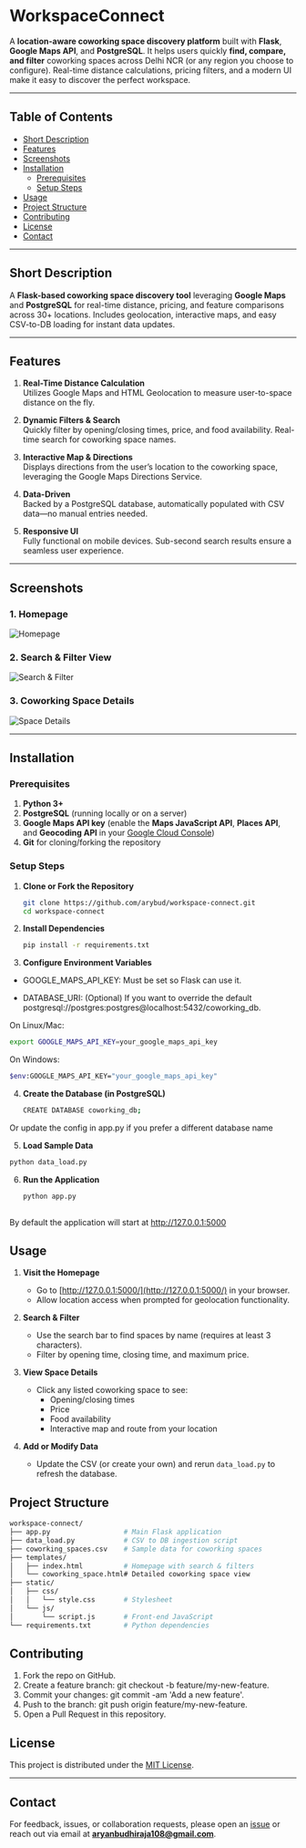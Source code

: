 # WorkspaceConnect

A **location-aware coworking space discovery platform** built with **Flask**, **Google Maps API**, and **PostgreSQL**. It helps users quickly **find, compare, and filter** coworking spaces across Delhi NCR (or any region you choose to configure). Real-time distance calculations, pricing filters, and a modern UI make it easy to discover the perfect workspace.

---

## Table of Contents
- [Short Description](#short-description)
- [Features](#features)
- [Screenshots](#screenshots)
- [Installation](#installation)
  - [Prerequisites](#prerequisites)
  - [Setup Steps](#setup-steps)
- [Usage](#usage)
- [Project Structure](#project-structure)
- [Contributing](#contributing)
- [License](#license)
- [Contact](#contact)

---

## Short Description
A **Flask-based coworking space discovery tool** leveraging **Google Maps** and **PostgreSQL** for real-time distance, pricing, and feature comparisons across 30+ locations. Includes geolocation, interactive maps, and easy CSV-to-DB loading for instant data updates.

---

## Features
1. **Real-Time Distance Calculation**  
   Utilizes Google Maps and HTML Geolocation to measure user-to-space distance on the fly.

2. **Dynamic Filters & Search**  
   Quickly filter by opening/closing times, price, and food availability. Real-time search for coworking space names.

3. **Interactive Map & Directions**  
   Displays directions from the user’s location to the coworking space, leveraging the Google Maps Directions Service.

4. **Data-Driven**  
   Backed by a PostgreSQL database, automatically populated with CSV data—no manual entries needed.

5. **Responsive UI**  
   Fully functional on mobile devices. Sub-second search results ensure a seamless user experience.

---

## Screenshots

### 1. Homepage
![Homepage](./images/homepage_screenshot.png)

### 2. Search & Filter View
![Search & Filter](./images/search_filter_screenshot.png)

### 3. Coworking Space Details
![Space Details](./images/details_screenshot.png)

---

## Installation

### Prerequisites
1. **Python 3+**
2. **PostgreSQL** (running locally or on a server)
3. **Google Maps API key** (enable the **Maps JavaScript API**, **Places API**, and **Geocoding API** in your [Google Cloud Console](https://console.cloud.google.com/))
4. **Git** for cloning/forking the repository

### Setup Steps

1. **Clone or Fork the Repository**
   ```bash
   git clone https://github.com/arybud/workspace-connect.git
   cd workspace-connect
2. **Install Dependencies**
   ```bash
   pip install -r requirements.txt
3. **Configure Environment Variables**
- GOOGLE_MAPS_API_KEY: Must be set so Flask can use it.

- DATABASE_URI: (Optional) If you want to override the default postgresql://postgres:postgres@localhost:5432/coworking_db.

On Linux/Mac:
   ```bash
   export GOOGLE_MAPS_API_KEY=your_google_maps_api_key
   ```
On Windows:
   ```bash
   $env:GOOGLE_MAPS_API_KEY="your_google_maps_api_key" 
   ```

4. **Create the Database (in PostgreSQL)**
    ```bash
    CREATE DATABASE coworking_db;   

Or update the config in app.py if you prefer a different database name 

5.  **Load Sample Data**
   ```bash
python data_load.py
 ```
6. **Run the Application**
    ```bash
    python app.py
  
By default the application will start at http://127.0.0.1:5000
    
## Usage

1. **Visit the Homepage**  
   - Go to [http://127.0.0.1:5000/](http://127.0.0.1:5000/) in your browser.  
   - Allow location access when prompted for geolocation functionality.

2. **Search & Filter**  
   - Use the search bar to find spaces by name (requires at least 3 characters).  
   - Filter by opening time, closing time, and maximum price.

3. **View Space Details**  
   - Click any listed coworking space to see:  
     - Opening/closing times  
     - Price  
     - Food availability  
     - Interactive map and route from your location  

4. **Add or Modify Data**  
   - Update the CSV (or create your own) and rerun `data_load.py` to refresh the database.


## Project Structure

```bash
workspace-connect/
├── app.py                  # Main Flask application
├── data_load.py            # CSV to DB ingestion script
├── coworking_spaces.csv    # Sample data for coworking spaces
├── templates/
│   ├── index.html          # Homepage with search & filters
│   └── coworking_space.html# Detailed coworking space view
├── static/
│   ├── css/
│   │   └── style.css       # Stylesheet
│   └── js/
│       └── script.js       # Front-end JavaScript
└── requirements.txt        # Python dependencies
```

## Contributing
1. Fork the repo on GitHub.
2. Create a feature branch: git checkout -b feature/my-new-feature.
3. Commit your changes: git commit -am 'Add a new feature'.
4. Push to the branch: git push origin feature/my-new-feature.
5. Open a Pull Request in this repository.


## License

This project is distributed under the [MIT License](LICENSE).

---

## Contact

For feedback, issues, or collaboration requests, please open an [issue](https://github.com/<arybud>/workspace-connect/issues) or reach out via email at **aryanbudhiraja108@gmail.com**.
